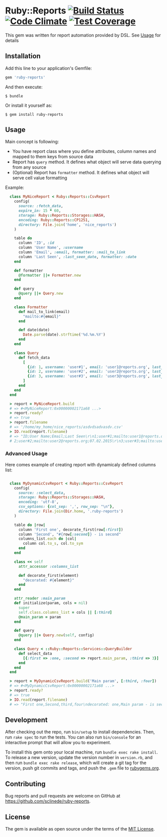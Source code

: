 # Ruby::Reports [![Build Status](https://travis-ci.org/sclinede/ruby-reports.svg)](https://travis-ci.org/sclinede/ruby-reports) [![Code Climate](https://codeclimate.com/github/sclinede/ruby-reports/badges/gpa.svg)](https://codeclimate.com/github/sclinede/ruby-reports) [![Test Coverage](https://codeclimate.com/github/sclinede/ruby-reports/badges/coverage.svg)](https://codeclimate.com/github/sclinede/ruby-reports/coverage)

This gem was written for report automation provided by DSL. See [Usage](#usage) for details

## Installation

Add this line to your application's Gemfile:

```ruby
gem 'ruby-reports'
```

And then execute:

    $ bundle

Or install it yourself as:

    $ gem install ruby-reports

## Usage <a id="usage"></a>

Main concept is following:
- You have report class where you define attributes, column names and mapped to them
  keys from source data
- Report has ```query``` method. It defines what object will serve data querying from any source
- (Optional) Report has ```formatter``` method. It defines what object will serve cell value formatting

Example:
``` ruby
  class MyNiceReport < Ruby::Reports::CsvReport
    config(
      source: :fetch_data,
      expire_in: 15 * 60,
      storage: Ruby::Reports::Storages::HASH,
      encoding: Ruby::Reports::CP1251,
      directory: File.join('home', 'nice_reports')
    )

    table do
      column 'ID', :id
      column 'User Name', :username
      column 'Email', :email, formatter: :mail_to_link
      column 'Last Seen', :last_seen_date, formatter: :date
    end

    def formatter
      @formatter ||= Formatter.new
    end

    def query
      @query ||= Query.new
    end

    class Formatter
      def mail_to_link(email)
        "mailto:#{email}"
      end

      def date(date)
        Date.parse(date).strftime('%d.%m.%Y')
      end
    end

    class Query
      def fetch_data
        [
          {id: 1, username: 'user#1', email: 'user1@reports.org', last_seen_date: '2015/06/06'},
          {id: 2, username: 'user#2', email: 'user2@reports.org', last_seen_date: '2015/02/07'},
          {id: 3, username: 'user#3', email: 'user3@reports.org', last_seen_date: '2015/08/13'}
        ]
      end
    end
  end

  > report = MyNiceReport.build
  # => #<MyNiceReport:0x00000002171a68 ...>
  > report.ready?
  # => true
  > report.filename
  # => '/home/my_home/nice_reports/asdvdsadvasdv.csv'
  > IO.read(report.filename)
  # => "ID;User Name;Email;Last Seen\r\n1;user#1;mailto:user1@reports.org;06.06.2015\r\n
  # 2;user#2;mailto:user2@reports.org;07.02.2015\r\n3;user#3;mailto:user3@reports.org;13.08.2015\r\n"
```

### Advanced Usage

Here comes example of creating report with dynamicaly defined columns list:

``` ruby

  class MyDynamicCsvReport < Ruby::Reports::CsvReport
    config(
      source: :select_data,
      storage: Ruby::Reports::Storages::HASH,
      encoding: 'utf-8',
      csv_options: {col_sep: ',', row_sep: "\n"},
      directory: File.join(Dir.home, '.ruby-reports')
    )

    table do |row|
      column 'First one', decorate_first(row[:first])
      column 'Second', "#{row[:second]} - is second"
      columns_list.each do |col|
        column col.to_s, col.to_sym
      end
    end

    class << self
      attr_accessor :columns_list

      def decorate_first(element)
        "decorated: #{element}"
      end
    end

    attr_reader :main_param
    def initialize(param, cols = nil)
      super
      self.class.columns_list = cols || [:third]
      @main_param = param
    end

    def query
      @query ||= Query.new(self, config)
    end

    class Query < ::Ruby::Reports::Services::QueryBuilder
      def select_data
        [{:first => :one, :second => report.main_param, :third => 3}]
      end
    end
  end

  > report = MyDynamicCsvReport.build('Main param', [:third, :four])
  # => #<MyDynamicCsvReport:0x00000002171a68 ...>
  > report.ready?
  # => true
  > IO.read(report.filename)
  # => "First one,Second,third,four\ndecorated: one,Main param - is second,3,\"\"\n"

```

## Development

After checking out the repo, run `bin/setup` to install dependencies. Then, run `rake spec` to run the tests. You can also run `bin/console` for an interactive prompt that will allow you to experiment.

To install this gem onto your local machine, run `bundle exec rake install`. To release a new version, update the version number in `version.rb`, and then run `bundle exec rake release`, which will create a git tag for the version, push git commits and tags, and push the `.gem` file to [rubygems.org](https://rubygems.org).

## Contributing

Bug reports and pull requests are welcome on GitHub at https://github.com/sclinede/ruby-reports.

## License

The gem is available as open source under the terms of the [MIT License](http://opensource.org/licenses/MIT).

